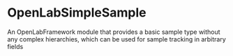 # OpenLabSimpleSample
An OpenLabFramework module that provides a basic sample type without any complex hierarchies, which can be used for sample tracking in arbitrary fields
